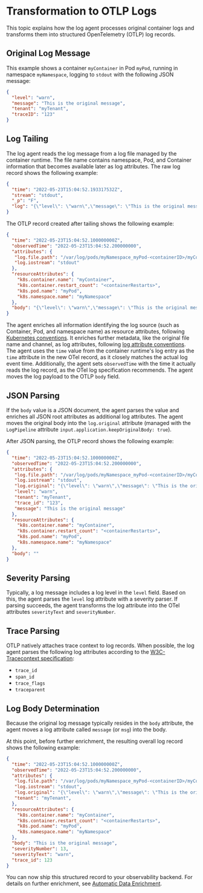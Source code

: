 # Transformation to OTLP Logs

This topic explains how the log agent processes original container logs and transforms them into structured OpenTelemetry (OTLP) log records.

## Original Log Message

This example shows a container `myContainer` in Pod `myPod`, running in namespace `myNamespace`, logging to `stdout` with the following JSON message:

```json
{
  "level": "warn",
  "message": "This is the original message",
  "tenant": "myTenant",
  "traceID": "123"
}
```

## Log Tailing

The log agent reads the log message from a log file managed by the container runtime. The file name contains namespace, Pod, and Container information that becomes available later as log attributes. The raw log record shows the following example:

```json
{
  "time": "2022-05-23T15:04:52.193317532Z",
  "stream": "stdout",
  "_p": "F",
  "log": "{\"level\": \"warn\",\"message\": \"This is the original message\",\"tenant\": \"myTenant\",\"trace_id\": \"123\"}"
}
```

The OTLP record created after tailing shows the following example:

```json
{
  "time": "2022-05-23T15:04:52.100000000Z",
  "observedTime": "2022-05-23T15:04:52.200000000",
  "attributes": {
   "log.file.path": "/var/log/pods/myNamespace_myPod-<containerID>/myContainer/<containerRestarts>.log",
   "log.iostream": "stdout"
  },
  "resourceAttributes": {
    "k8s.container.name": "myContainer",
    "k8s.container.restart_count": "<containerRestarts>",
    "k8s.pod.name": "myPod",
    "k8s.namespace.name": "myNamespace"
  },
  "body": "{\"level\": \"warn\",\"message\": \"This is the original message\",\"tenant\": \"myTenant\",\"trace_id\": \"123\"}"
}
```

The agent enriches all information identifying the log source (such as Container, Pod, and namespace name) as resource attributes, following [Kubernetes conventions](https://opentelemetry.io/docs/specs/semconv/resource/k8s/). It enriches further metadata, like the original file name and channel, as log attributes, following [log attribute conventions](https://opentelemetry.io/docs/specs/semconv/general/logs/). The agent uses the `time` value from the container runtime's log entry as the `time` attribute in the new OTel record, as it closely matches the actual log event time. Additionally, the agent sets `observedTime` with the time it actually reads the log record, as the OTel log specification recommends. The agent moves the log payload to the OTLP `body` field.

## JSON Parsing

If the `body` value is a JSON document, the agent parses the value and enriches all JSON root attributes as additional log attributes. The agent moves the original body into the `log.original` attribute (managed with the `LogPipeline` attribute `input.application.keepOriginalBody: true`).

After JSON parsing, the OTLP record shows the following example:

```json
{
  "time": "2022-05-23T15:04:52.100000000Z",
  "observedTime": "2022-05-23T15:04:52.200000000",
  "attributes": {
   "log.file.path": "/var/log/pods/myNamespace_myPod-<containerID>/myContainer/<containerRestarts>.log",
   "log.iostream": "stdout",
   "log.original": "{\"level\": \"warn\",\"message\": \"This is the original message\",\"tenant\": \"myTenant\",\"trace_id\": \"123\"}",
   "level": "warn",
   "tenant": "myTenant",
   "trace_id": "123",
   "message": "This is the original message"
  },
  "resourceAttributes": {
    "k8s.container.name": "myContainer",
    "k8s.container.restart_count": "<containerRestarts>",
    "k8s.pod.name": "myPod",
    "k8s.namespace.name": "myNamespace"
  },
  "body": ""
}
```

## Severity Parsing

Typically, a log message includes a log level in the `level` field. Based on this, the agent parses the `level` log attribute with a severity parser. If parsing succeeds, the agent transforms the log attribute into the OTel attributes `severityText` and `severityNumber`.

## Trace Parsing

OTLP natively attaches trace context to log records. When possible, the log agent parses the following log attributes according to the [W3C-Tracecontext specification](https://www.w3.org/TR/trace-context/#traceparent-header):

* `trace_id`
* `span_id`
* `trace_flags`
* `traceparent`

## Log Body Determination

Because the original log message typically resides in the `body` attribute, the agent moves a log attribute called `message` (or `msg`) into the body.

At this point, before further enrichment, the resulting overall log record shows the following example:

```json
{
  "time": "2022-05-23T15:04:52.100000000Z",
  "observedTime": "2022-05-23T15:04:52.200000000",
  "attributes": {
   "log.file.path": "/var/log/pods/myNamespace_myPod-<containerID>/myContainer/<containerRestarts>.log",
   "log.iostream": "stdout",
   "log.original": "{\"level\": \"warn\",\"message\": \"This is the original message\",\"tenant\": \"myTenant\",\"trace_id\": \"123\"}",
   "tenant": "myTenant",
  },
  "resourceAttributes": {
    "k8s.container.name": "myContainer",
    "k8s.container.restart_count": "<containerRestarts>",
    "k8s.pod.name": "myPod",
    "k8s.namespace.name": "myNamespace"
  },
  "body": "This is the original message",
  "severityNumber": 13,
  "severityText": "warn",
  "trace_id": 123
}
```

You can now ship this structured record to your observability backend. For details on further enrichment, see [Automatic Data Enrichment](automatic-data-enrichment.md).
